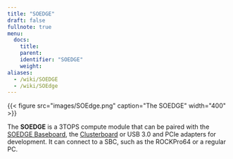 ```yaml
---
title: "SOEDGE"
draft: false
fullnote: true
menu:
  docs:
    title:
    parent:
    identifier: "SOEDGE"
    weight:
aliases:
  - /wiki/SOEDGE
  - /wiki/SOEdge
---
```


{{< figure src="images/SOEdge.png" caption="The SOEDGE" width="400" >}}

The **SOEDGE** is a 3TOPS compute module that can be paired with the [SOEDGE Baseboard](/documentation/SOEDGE_Baseboard), the [Clusterboard](/documentation/Clusterboard) or USB 3.0 and PCIe adapters for development. It can connect to a SBC, such as the ROCKPro64 or a regular PC.
